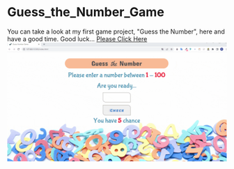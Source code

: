 # Guess_the_Number_Game

You can take a look at my first game project, "Guess the Number", here and have a good time. Good luck...
[Please Click Here](https://yusufgozukara.github.io/Guess_the_Number_Game/)
![](intro.gif)
